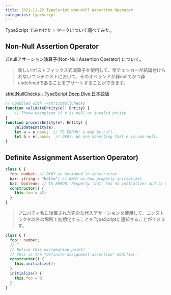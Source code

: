 ```yaml
---
title: 2021-11-22 TypeScript Non-Null Assertion Operator
categories: typescript
---
```


TypeScript でみかけた `!` マークについて調べてみた。

## Non-Null Assertion Operator

非nullアサーション演算子(Non-Null Assertion Operator) について。

> 新しい!ポストフィックス式演算子を使用して、型チェッカーが結論付けられないコンテキストにおいて、そのオペランドが非nullでかつ非undefinedであることをアサートすることができます。

[strictNullChecks - TypeScript Deep Dive 日本語版](https://typescript-jp.gitbook.io/deep-dive/intro/strictnullchecks)

```ts
// Compiled with --strictNullChecks
function validateEntity(e?: Entity) {
    // Throw exception if e is null or invalid entity
}
function processEntity(e?: Entity) {
    validateEntity(e);
    let a = e.name;  // TS ERROR: e may be null.
    let b = e!.name;  // OKAY. We are asserting that e is non-null.
}
```

## Definite Assignment Assertion Operator)

```ts
class C {
  foo: number; // OKAY as assigned in constructor
  bar: string = "hello"; // OKAY as has property initializer
  baz: boolean; // TS ERROR: Property 'baz' has no initializer and is not assigned directly in the constructor.
  constructor() {
    this.foo = 42;
  }
}
```

> プロパティ名に後置された完全な代入アサーションを使用して、コンストラクタ以外の場所で初期化することをTypeScriptに通知することができます。

```ts
class C {
  foo!: number;
  // ^
  // Notice this exclamation point!
  // This is the "definite assignment assertion" modifier.
  constructor() {
    this.initialize();
  }
  initialize() {
    this.foo = 0;
  }
}
```
